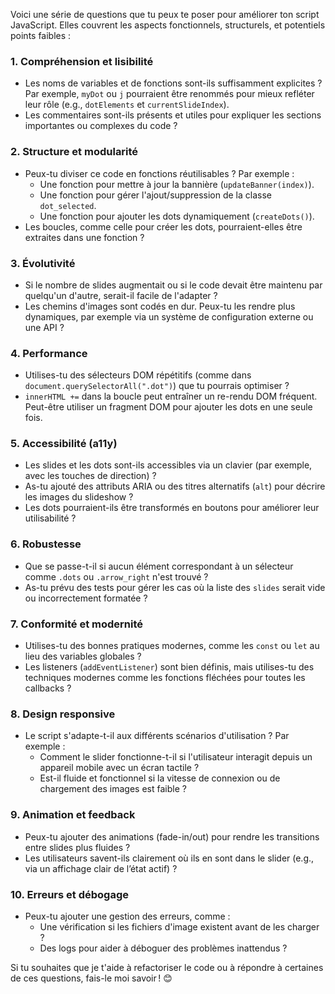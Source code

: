 Voici une série de questions que tu peux te poser pour améliorer ton script JavaScript. Elles couvrent les aspects fonctionnels, structurels, et potentiels points faibles :

### 1. **Compréhension et lisibilité**
- Les noms de variables et de fonctions sont-ils suffisamment explicites ? Par exemple, `myDot` ou `j` pourraient être renommés pour mieux refléter leur rôle (e.g., `dotElements` et `currentSlideIndex`).
- Les commentaires sont-ils présents et utiles pour expliquer les sections importantes ou complexes du code ?

### 2. **Structure et modularité**
- Peux-tu diviser ce code en fonctions réutilisables ? Par exemple :
  - Une fonction pour mettre à jour la bannière (`updateBanner(index)`).
  - Une fonction pour gérer l'ajout/suppression de la classe `dot_selected`.
  - Une fonction pour ajouter les dots dynamiquement (`createDots()`).
- Les boucles, comme celle pour créer les dots, pourraient-elles être extraites dans une fonction ?

### 3. **Évolutivité**
- Si le nombre de slides augmentait ou si le code devait être maintenu par quelqu'un d'autre, serait-il facile de l'adapter ?
- Les chemins d'images sont codés en dur. Peux-tu les rendre plus dynamiques, par exemple via un système de configuration externe ou une API ?

### 4. **Performance**
- Utilises-tu des sélecteurs DOM répétitifs (comme dans `document.querySelectorAll(".dot")`) que tu pourrais optimiser ?
- `innerHTML +=` dans la boucle peut entraîner un re-rendu DOM fréquent. Peut-être utiliser un fragment DOM pour ajouter les dots en une seule fois.

### 5. **Accessibilité (a11y)**
- Les slides et les dots sont-ils accessibles via un clavier (par exemple, avec les touches de direction) ?
- As-tu ajouté des attributs ARIA ou des titres alternatifs (`alt`) pour décrire les images du slideshow ?
- Les dots pourraient-ils être transformés en boutons pour améliorer leur utilisabilité ?

### 6. **Robustesse**
- Que se passe-t-il si aucun élément correspondant à un sélecteur comme `.dots` ou `.arrow_right` n'est trouvé ?
- As-tu prévu des tests pour gérer les cas où la liste des `slides` serait vide ou incorrectement formatée ?
  
### 7. **Conformité et modernité**
- Utilises-tu des bonnes pratiques modernes, comme les `const` ou `let` au lieu des variables globales ?
- Les listeners (`addEventListener`) sont bien définis, mais utilises-tu des techniques modernes comme les fonctions fléchées pour toutes les callbacks ?

### 8. **Design responsive**
- Le script s'adapte-t-il aux différents scénarios d'utilisation ? Par exemple :
  - Comment le slider fonctionne-t-il si l'utilisateur interagit depuis un appareil mobile avec un écran tactile ?
  - Est-il fluide et fonctionnel si la vitesse de connexion ou de chargement des images est faible ?

### 9. **Animation et feedback**
- Peux-tu ajouter des animations (fade-in/out) pour rendre les transitions entre slides plus fluides ?
- Les utilisateurs savent-ils clairement où ils en sont dans le slider (e.g., via un affichage clair de l’état actif) ?

### 10. **Erreurs et débogage**
- Peux-tu ajouter une gestion des erreurs, comme :
  - Une vérification si les fichiers d'image existent avant de les charger ?
  - Des logs pour aider à déboguer des problèmes inattendus ?

Si tu souhaites que je t'aide à refactoriser le code ou à répondre à certaines de ces questions, fais-le moi savoir ! 😊
